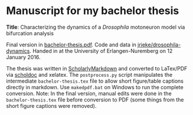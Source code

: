 # Manuscript for my bachelor thesis

**Title**: Characterizing the dynamics of a *Drosophila* motoneuron model via bifurcation analysis

Final version in [bachelor-thesis.pdf](bachelor-thesis.pdf). Code and data in [jrieke/drosophila-dynamics](https://github.com/jrieke/drosophila-dynamics). Handed in at the University of Erlangen-Nuremberg on 12 January 2016. 

The thesis was written in [ScholarlyMarkdown](http://scholarlymarkdown.com/Scholarly-Markdown-Guide.html) and converted to LaTex/PDF via [scholdoc](http://scholdoc.scholarlymarkdown.com/) and xelatex. The ``postprocess.py`` script manipulates the intermediate ``bachelor-thesis.tex`` file to allow short figure/table captions directly in markdown. Use ``makedpdf.bat`` on Windows to run the complete conversion. Note: In the final version, manual edits were done in the ``bachelor-thesis.tex`` file before conversion to PDF (some things from the short figure captions were removed). 